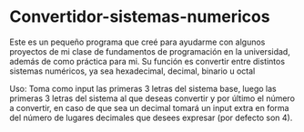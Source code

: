 # Convertidor-sistemas-numericos
Este es un pequeño programa que creé para ayudarme con algunos proyectos de mi clase de fundamentos de programación en la universidad, además de como práctica para mi.
Su función es convertir entre distintos sistemas numéricos, ya sea hexadecimal, decimal, binario u octal


Uso:
Toma como input las primeras 3 letras del sistema base, luego las primeras 3 letras del sistema al que deseas convertir y por último el número a convertir, en caso de que sea un decimal tomará un input extra en forma del número de lugares decimales que desees expresar (por defecto son 4).
